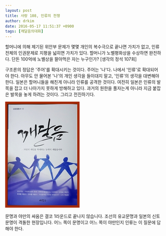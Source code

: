 ```yaml
---
layout: post
title: 사랑 108, 인류의 전쟁
author: drkim
date: 2016-05-17 11:51:37 +0900
tags: [깨달음의대화]
---
```

할머니에 의해 제기된 위안부 문제가 몇몇 개인의 복수극으로 끝나면 가치가 없고, 인류 전체의 인권문제로 지평을 넓히면 가치가 있다. 할머니가 노벨평화상을 수상하면 완전하다. 단돈 100억에 노벨상을 팔아먹은 자는 누구인가? [생각의 정석 107회] 

  


구조론의 정답은 '주어'를 확대시키는 것이다. 주어는 '나'다. 나에서 '인류'로 확대되어야 한다. 아무도 안 물어본 '나'의 개인 생각을 들이대지 말고, '인류'의 생각을 대변해야 한다. 일본은 할머니들을 해친게 아니라 인류를 공격한 것이다. 여전히 일본은 인류의 발목을 잡고 더 나아가지 못하게 방해하고 있다. 과거의 원한을 풀자는게 아니라 지금 붙잡은 발목을 놓게 하려는 것이다. 그리고 전진하기다.

  


  



![](/files/attach/images/198/192/710/aDSC01523.JPG)   


  


문명과 야만의 싸움은 결코 1라운드로 끝나지 않습니다. 조선의 유교문명과 일본의 신토문명이 격돌한 현장입니다. 어느 쪽이 문명이고 어느 쪽이 야만인지 인류는 이 질문에 답해야 한다.